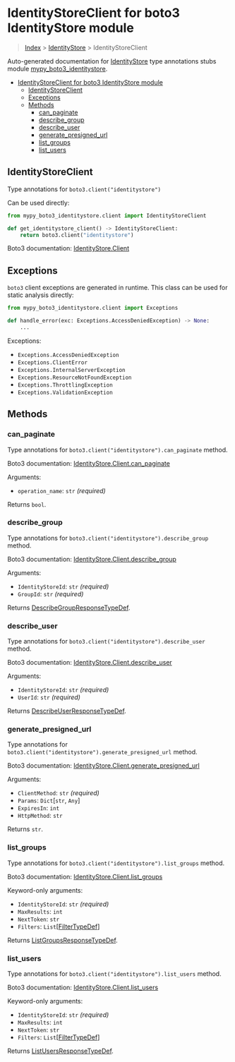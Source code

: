# IdentityStoreClient for boto3 IdentityStore module

> [Index](..) > [IdentityStore](.) > IdentityStoreClient

Auto-generated documentation for
[IdentityStore](https://boto3.amazonaws.com/v1/documentation/api/latest/reference/services/identitystore.html#IdentityStore)
type annotations stubs module
[mypy_boto3_identitystore](https://pypi.org/project/mypy-boto3-identitystore/).

- [IdentityStoreClient for boto3 IdentityStore module](#identitystoreclient-for-boto3-identitystore-module)
  - [IdentityStoreClient](#identitystoreclient)
  - [Exceptions](#exceptions)
  - [Methods](#methods)
    - [can_paginate](#can_paginate)
    - [describe_group](#describe_group)
    - [describe_user](#describe_user)
    - [generate_presigned_url](#generate_presigned_url)
    - [list_groups](#list_groups)
    - [list_users](#list_users)

## IdentityStoreClient

Type annotations for `boto3.client("identitystore")`

Can be used directly:

```python
from mypy_boto3_identitystore.client import IdentityStoreClient

def get_identitystore_client() -> IdentityStoreClient:
    return boto3.client("identitystore")
```

Boto3 documentation:
[IdentityStore.Client](https://boto3.amazonaws.com/v1/documentation/api/latest/reference/services/identitystore.html#IdentityStore.Client)

## Exceptions

`boto3` client exceptions are generated in runtime. This class can be used for
static analysis directly:

```python
from mypy_boto3_identitystore.client import Exceptions

def handle_error(exc: Exceptions.AccessDeniedException) -> None:
    ...
```

Exceptions:

- `Exceptions.AccessDeniedException`
- `Exceptions.ClientError`
- `Exceptions.InternalServerException`
- `Exceptions.ResourceNotFoundException`
- `Exceptions.ThrottlingException`
- `Exceptions.ValidationException`

## Methods

### can_paginate

Type annotations for `boto3.client("identitystore").can_paginate` method.

Boto3 documentation:
[IdentityStore.Client.can_paginate](https://boto3.amazonaws.com/v1/documentation/api/latest/reference/services/identitystore.html#IdentityStore.Client.can_paginate)

Arguments:

- `operation_name`: `str` *(required)*

Returns `bool`.

### describe_group

Type annotations for `boto3.client("identitystore").describe_group` method.

Boto3 documentation:
[IdentityStore.Client.describe_group](https://boto3.amazonaws.com/v1/documentation/api/latest/reference/services/identitystore.html#IdentityStore.Client.describe_group)

Arguments:

- `IdentityStoreId`: `str` *(required)*
- `GroupId`: `str` *(required)*

Returns
[DescribeGroupResponseTypeDef](./type_defs.md#describegroupresponsetypedef).

### describe_user

Type annotations for `boto3.client("identitystore").describe_user` method.

Boto3 documentation:
[IdentityStore.Client.describe_user](https://boto3.amazonaws.com/v1/documentation/api/latest/reference/services/identitystore.html#IdentityStore.Client.describe_user)

Arguments:

- `IdentityStoreId`: `str` *(required)*
- `UserId`: `str` *(required)*

Returns
[DescribeUserResponseTypeDef](./type_defs.md#describeuserresponsetypedef).

### generate_presigned_url

Type annotations for `boto3.client("identitystore").generate_presigned_url`
method.

Boto3 documentation:
[IdentityStore.Client.generate_presigned_url](https://boto3.amazonaws.com/v1/documentation/api/latest/reference/services/identitystore.html#IdentityStore.Client.generate_presigned_url)

Arguments:

- `ClientMethod`: `str` *(required)*
- `Params`: `Dict`\[`str`, `Any`\]
- `ExpiresIn`: `int`
- `HttpMethod`: `str`

Returns `str`.

### list_groups

Type annotations for `boto3.client("identitystore").list_groups` method.

Boto3 documentation:
[IdentityStore.Client.list_groups](https://boto3.amazonaws.com/v1/documentation/api/latest/reference/services/identitystore.html#IdentityStore.Client.list_groups)

Keyword-only arguments:

- `IdentityStoreId`: `str` *(required)*
- `MaxResults`: `int`
- `NextToken`: `str`
- `Filters`: `List`\[[FilterTypeDef](./type_defs.md#filtertypedef)\]

Returns [ListGroupsResponseTypeDef](./type_defs.md#listgroupsresponsetypedef).

### list_users

Type annotations for `boto3.client("identitystore").list_users` method.

Boto3 documentation:
[IdentityStore.Client.list_users](https://boto3.amazonaws.com/v1/documentation/api/latest/reference/services/identitystore.html#IdentityStore.Client.list_users)

Keyword-only arguments:

- `IdentityStoreId`: `str` *(required)*
- `MaxResults`: `int`
- `NextToken`: `str`
- `Filters`: `List`\[[FilterTypeDef](./type_defs.md#filtertypedef)\]

Returns [ListUsersResponseTypeDef](./type_defs.md#listusersresponsetypedef).
